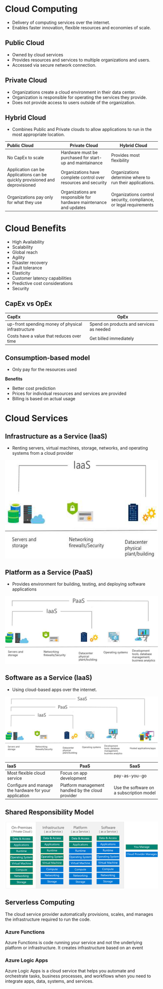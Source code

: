 # Cloud Computing

* Delivery of computing services over the internet.
* Enables faster innovation, flexible resources and economies of scale.

## Public Cloud

* Owned by cloud services
* Provides resources and services to multiple organizations and users.
* Accessed via secure network connection.

## Private Cloud

* Organizations create a cloud environment in their data center.
* Organization is responsible for operating the services they provide.
* Does not provide access to users outside of the organization.

## Hybrid Cloud

* Combines Public and Private clouds to allow applications to run in the most appropriate location.

| Public Cloud                                                                 | Private Cloud                                                      | Hybrid Cloud                                                      |
| :--------------------------------------------------------------------------- | ------------------------------------------------------------------ | ----------------------------------------------------------------- |
| No CapEx to scale                                                            | Hardware must be purchased for start-up and maintainance           | Provides most flexibility                                         |
| Application can be Applications can be quickly provisioned and deprovisioned | Organizations have complete control over resources and security    | Organizations determine where to run their applications.          |
| Organizations pay only for what they use                                     | Organizations are responsible for hardware maintenance and updates | Organizations control security, compliance, or legal requirements |

# Cloud Benefits

* High Availability
* Scalability
* Global reach
* Agility
* Disaster recovery
* Fault tolerance
* Elasticity
* Customer latency capabilities
* Predictive cost considerations
* Security

## CapEx vs OpEx

| CapEx                                              | OpEx                                     |
| :------------------------------------------------- | ---------------------------------------- |
| up-front spending money of physical infrastructure | Spend on products and services as needed |
| Costs have a value that reduces over time          | Get billed immediately                   |

## Consumption-based model

* Only pay for the resources used

**Benefits**
+ Better cost prediction
+ Prices for individual resources and services are provided
+ Billing is based on actual usage

# Cloud Services

## Infrastructure as a Service (IaaS)

* Renting servers, virtual machines, storage, networks, and operating systems from a cloud provider

![IaaS](Images/IaaS.png)

## Platform as a Service (PaaS)

* Provides environment for building, testing, and deploying software applications

![PaaS](Images/PaaS.png)

## Software as a Service (IaaS)

* Using cloud-based apps over the internet.

![SaaS](Images/SaaS.png)

| IaaS                                                   | PaaS                                              | SaaS                                     |
| :----------------------------------------------------- | ------------------------------------------------- | ---------------------------------------- |
| Most flexible cloud service                            | Focus on app development                          | pay-as-you-go                            |
| Configure and manage the hardware for your application | Platform management handled by the cloud provider | Use the software on a subscription model |

## Shared Responsibility Model

![SRM](Images/SRM.png)

## Serverless Computing

The cloud service provider automatically provisions, scales, and manages the infrastructure required to run the code.

### Azure Functions

Azure Functions is code running your service and not the underlying platform or infrastructure. It creates infrastructure based on an event
### Azure Logic Apps

Azure Logic Apps is a cloud service that helps you automate and orchestrate tasks, business processes, and workflows when you need to integrate apps, data, systems, and services.